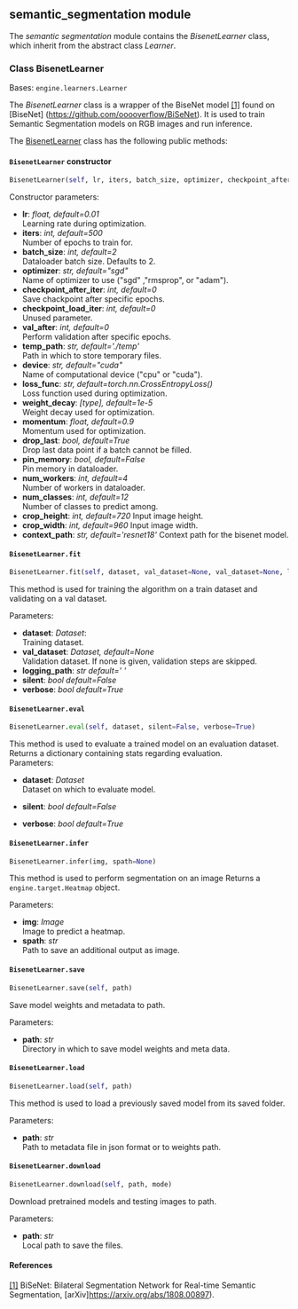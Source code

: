 ## semantic_segmentation module

The *semantic segmentation* module contains the *BisenetLearner* class, which inherit from the abstract class *Learner*.


### Class BisenetLearner
Bases: `engine.learners.Learner`

The *BisenetLearner* class is a wrapper of the BiseNet model [[1]](#bisenetp) found on [BiseNet] (https://github.com/ooooverflow/BiSeNet).
It is used to train Semantic Segmentation models on RGB images and run inference.





The [BisenetLearner](#src.opendr.perception.semantic_segmentation.bisenet.bisenet_learner.py) class has the
following public methods:

#### `BisenetLearner` constructor
```python
BisenetLearner(self, lr, iters, batch_size, optimizer, checkpoint_after_iter, checkpoint_load_iter, val_after, temp_path, device, loss, weight_decay, momentum, drop_last, pin_memory, num_workers, num_classes)
```

Constructor parameters:
  - **lr**: *float, default=0.01*  
    Learning rate during optimization. 
  - **iters**: *int, default=500*  
    Number of epochs to train for. 
  - **batch_size**: *int, default=2*  
    Dataloader batch size. Defaults to 2.
  - **optimizer**: *str, default="sgd"*  
    Name of optimizer to use ("sgd" ,"rmsprop", or "adam"). 
  - **checkpoint_after_iter**: *int, default=0*  
    Save chackpoint after specific epochs. 
  - **checkpoint_load_iter**: *int, default=0*  
    Unused parameter. 
  - **val_after**: *int, default=0*  
    Perform validation after specific epochs. 
  - **temp_path**: *str, default='./temp'*  
    Path in which to store temporary files. 
  - **device**: *str, default="cuda"*  
    Name of computational device ("cpu" or "cuda"). 
  - **loss_func**: *str, default=torch.nn.CrossEntropyLoss()*  
    Loss function used during optimization. 
  - **weight_decay**: *[type], default=1e-5*  
    Weight decay used for optimization. 
  - **momentum**: *float, default=0.9*  
    Momentum used for optimization. 
  - **drop_last**: *bool, default=True*  
    Drop last data point if a batch cannot be filled. 
  - **pin_memory**: *bool, default=False*  
    Pin memory in dataloader. 
  - **num_workers**: *int, default=4*  
    Number of workers in dataloader. 
  - **num_classes**: *int, default=12*  
    Number of classes to predict among. 
  - **crop_height**: *int, default=720*
    Input image height.
  - **crop_width**: *int, default=960*
    Input image width.
  - **context_path**: *str, default='resnet18'*
    Context path for the bisenet model.


#### `BisenetLearner.fit`
```python
BisenetLearner.fit(self, dataset, val_dataset=None, val_dataset=None, logging_path='', silent=False, verbose=True)
```

This method is used for training the algorithm on a train dataset and validating on a val dataset.

Parameters:
  - **dataset**: *Dataset*:  
    Training dataset.
  - **val_dataset**: *Dataset, default=None*  
    Validation dataset. If none is given, validation steps are skipped.
  - **logging_path**: *str default=' '* 
  - **silent**: *bool default=False* 
  - **verbose**: *bool default=True*  


#### `BisenetLearner.eval`
```python
BisenetLearner.eval(self, dataset, silent=False, verbose=True)
```
This method is used to evaluate a trained model on an evaluation dataset.
Returns a dictionary containing stats regarding evaluation.  
Parameters:
  - **dataset**: *Dataset*  
    Dataset on which to evaluate model.
  - **silent**: *bool default=False* 

  - **verbose**: *bool default=True*  




#### `BisenetLearner.infer`
```python
BisenetLearner.infer(img, spath=None)
```

This method is used to perform segmentation on an image
Returns a `engine.target.Heatmap` object.

Parameters:
  - **img**: *Image*  
    Image to predict a heatmap.
  - **spath**: *str*  
    Path to save an additional output as image.  


#### `BisenetLearner.save`
```python
BisenetLearner.save(self, path)
```

Save model weights and metadata to path.

Parameters:
- **path**: *str*  
  Directory in which to save model weights and meta data.


#### `BisenetLearner.load`
```python
BisenetLearner.load(self, path)
```

This method is used to load a previously saved model from its saved folder.


Parameters:
- **path**: *str*  
  Path to metadata file in json format or to weights path.



#### `BisenetLearner.download`
```python
BisenetLearner.download(self, path, mode)
```

Download pretrained models and testing images to path.

Parameters:
- **path**: *str*  
  Local path to save the files.


#### References
<a name="bisenetp" href="https://arxiv.org/abs/1808.00897">[1]</a> BiSeNet: Bilateral Segmentation Network for Real-time Semantic Segmentation,
[arXiv]https://arxiv.org/abs/1808.00897).  
